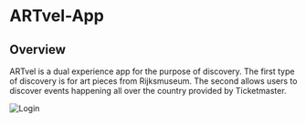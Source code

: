# ARTvel-App

## Overview

ARTvel is a dual experience app for the purpose of discovery. The first type of discovery is for art pieces from Rijksmuseum. The second allows users to discover events happening all over the country provided by Ticketmaster. 

![Login](Juan-Ceballos/ARTvel-App/SupportingFiles/Assets.xcassets/Login.imageset/Login.png)
